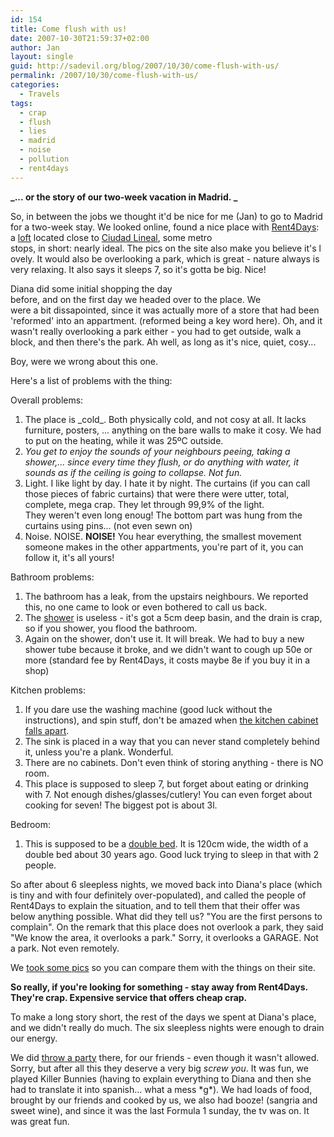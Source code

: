 ```yaml
---
id: 154
title: Come flush with us!
date: 2007-10-30T21:59:37+02:00
author: Jan
layout: single
guid: http://sadevil.org/blog/2007/10/30/come-flush-with-us/
permalink: /2007/10/30/come-flush-with-us/
categories:
  - Travels
tags:
  - crap
  - flush
  - lies
  - madrid
  - noise
  - pollution
  - rent4days
---
```

**_... or the story of our two-week vacation in Madrid. _**

So, in between the jobs we thought it'd be nice for me (Jan) to go to Madrid for a two-week stay. We looked online, found a nice place with <a href="http://www.rent4days.com/" target="_blank">Rent4Days</a>: a <a href="http://www.rent4days.com/ficha.asp?ciudad=Madrid&idioma=English&mkt=sinmkt&origen=AllApartments&piso=Loft+Ciudad+Lineal+2" target="_blank">loft</a> located close to <a href="http://maps.google.es/maps?f=q&hl=es&q=Ciudad+Lineal,+Espa%C3%B1a&sll=40.396764,-3.713379&sspn=12.424862,28.278809&ie=UTF8&oi=georefine&ct=clnk&cd=1&geocode=0,40.437845,-3.638140" target="_blank">Ciudad Lineal</a>, some metro stops, in short: nearly ideal. The pics on the site also make you believe it's lovely. It would also be overlooking a park, which is great - nature always is very relaxing. It also says it sleeps 7, so it's gotta be big. Nice!

Diana did some initial shopping the day before, and on the first day we headed over to the place. We were a bit dissapointed, since it was actually more of a store that had been 'reformed' into an appartment. (reformed being a key word here). Oh, and it wasn't really overlooking a park either - you had to get outside, walk a block, and then there's the park. Ah well, as long as it's nice, quiet, cosy...

Boy, were we wrong about this one.

Here's a list of problems with the thing:

Overall problems:

  1. The place is \_cold\_. Both physically cold, and not cosy at all. It lacks furniture, posters, ... anything on the bare walls to make it cosy. We had to put on the heating, while it was 25ºC outside.
  2. _You get to enjoy the sounds of your neighbours peeing, taking a shower,... since every time they flush, or do anything with water, it sounds as if the ceiling is going to collapse. Not fun._
  3. Light. I like light by day. I hate it by night. The curtains (if you can call those pieces of fabric curtains) that were there were utter, total, complete, mega crap. They let through 99,9% of the light.  
    They weren't even long enoug! The bottom part was hung from the curtains using pins... (not even sewn on)
  4. Noise. NOISE. **NOISE!** You hear everything, the smallest movement someone makes in the other appartments, you're part of it, you can follow it, it's all yours!

Bathroom problems:

  1. The bathroom has a leak, from the upstairs neighbours. We reported this, no one came to look or even bothered to call us back.
  2. The <a href="/assets/images/2007/10/pa211879.jpg" target="_blank">shower</a> is useless - it's got a 5cm deep basin, and the drain is crap, so if you shower, you flood the bathroom.
  3. Again on the shower, don't use it. It will break. We had to buy a new shower tube because it broke, and we didn't want to cough up 50e or more (standard fee by Rent4Days, it costs maybe 8e if you buy it in a shop)

Kitchen problems:

  1. If you dare use the washing machine (good luck without the instructions), and spin stuff, don't be amazed when <a href="/assets/images/2007/10/pa211877.jpg" target="_blank">the kitchen cabinet falls apart</a>.
  2. The sink is placed in a way that you can never stand completely behind it, unless you're a plank. Wonderful.
  3. There are no cabinets. Don't even think of storing anything - there is NO room.
  4. This place is supposed to sleep 7, but forget about eating or drinking with 7. Not enough dishes/glasses/cutlery! You can even forget about cooking for seven! The biggest pot is about 3l.

Bedroom:

  1. This is supposed to be a <a href="/assets/images/2007/10/pa211878.jpg" target="_blank">double bed</a>. It is 120cm wide, the width of a double bed about 30 years ago. Good luck trying to sleep in that with 2 people.

So after about 6 sleepless nights, we moved back into Diana's place (which is tiny and with four definitely over-populated), and called the people of Rent4Days to explain the situation, and to tell them that their offer was below anything possible. What did they tell us? "You are the first persons to complain". On the remark that this place does not overlook a park, they said "We know the area, it overlooks a park." Sorry, it overlooks a GARAGE. Not a park. Not even remotely.

We <a href="https://sadevil.org/piwigo/index.php/category/29-madrid_october_2007" target="_blank">took some pics</a> so you can compare them with the things on their site.

**So really, if you're looking for something - stay away from Rent4Days. They're crap. Expensive service that offers cheap crap.**

To make a long story short, the rest of the days we spent at Diana's place, and we didn't really do much. The six sleepless nights were enough to drain our energy.

We did <a href="/assets/images/2007/10/pa211886-me.jpg" target="_blank">throw a party</a> there, for our friends - even though it wasn't allowed. Sorry, but after all this they deserve a very big _screw you_. It was fun, we played Killer Bunnies (having to explain everything to Diana and then she had to translate it into spanish... what a mess \*g\*). We had loads of food, brought by our friends and cooked by us, we also had booze! (sangria and sweet wine), and since it was the last Formula 1 sunday, the tv was on. It was great fun.
